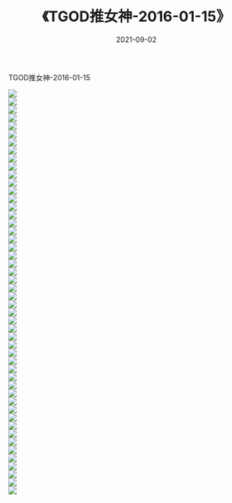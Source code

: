 ﻿---
layout: post
title:  《TGOD推女神-2016-01-15》
date:   2021-09-02
img: http://img.660000.xyz/Sharelink/网络美图/2021/TGOD推女神-2016-01-15/000.jpg
categories: [美女, 清纯, 唯美]
---

TGOD推女神-2016-01-15

  ![](http://img.660000.xyz/Sharelink/网络美图/2021/TGOD推女神-2016-01-15/001.jpg) <br> ![](http://img.660000.xyz/Sharelink/网络美图/2021/TGOD推女神-2016-01-15/002.jpg) <br> ![](http://img.660000.xyz/Sharelink/网络美图/2021/TGOD推女神-2016-01-15/003.jpg) <br> ![](http://img.660000.xyz/Sharelink/网络美图/2021/TGOD推女神-2016-01-15/004.jpg) <br> ![](http://img.660000.xyz/Sharelink/网络美图/2021/TGOD推女神-2016-01-15/005.jpg) <br> ![](http://img.660000.xyz/Sharelink/网络美图/2021/TGOD推女神-2016-01-15/006.jpg) <br> ![](http://img.660000.xyz/Sharelink/网络美图/2021/TGOD推女神-2016-01-15/007.jpg) <br> ![](http://img.660000.xyz/Sharelink/网络美图/2021/TGOD推女神-2016-01-15/008.jpg) <br> ![](http://img.660000.xyz/Sharelink/网络美图/2021/TGOD推女神-2016-01-15/009.jpg) <br> ![](http://img.660000.xyz/Sharelink/网络美图/2021/TGOD推女神-2016-01-15/010.jpg) <br> ![](http://img.660000.xyz/Sharelink/网络美图/2021/TGOD推女神-2016-01-15/011.jpg) <br> ![](http://img.660000.xyz/Sharelink/网络美图/2021/TGOD推女神-2016-01-15/012.jpg) <br> ![](http://img.660000.xyz/Sharelink/网络美图/2021/TGOD推女神-2016-01-15/013.jpg) <br> ![](http://img.660000.xyz/Sharelink/网络美图/2021/TGOD推女神-2016-01-15/014.jpg) <br> ![](http://img.660000.xyz/Sharelink/网络美图/2021/TGOD推女神-2016-01-15/015.jpg) <br> ![](http://img.660000.xyz/Sharelink/网络美图/2021/TGOD推女神-2016-01-15/016.jpg) <br> ![](http://img.660000.xyz/Sharelink/网络美图/2021/TGOD推女神-2016-01-15/017.jpg) <br> ![](http://img.660000.xyz/Sharelink/网络美图/2021/TGOD推女神-2016-01-15/018.jpg) <br> ![](http://img.660000.xyz/Sharelink/网络美图/2021/TGOD推女神-2016-01-15/019.jpg) <br> ![](http://img.660000.xyz/Sharelink/网络美图/2021/TGOD推女神-2016-01-15/020.jpg) <br> ![](http://img.660000.xyz/Sharelink/网络美图/2021/TGOD推女神-2016-01-15/021.jpg) <br> ![](http://img.660000.xyz/Sharelink/网络美图/2021/TGOD推女神-2016-01-15/022.jpg) <br> ![](http://img.660000.xyz/Sharelink/网络美图/2021/TGOD推女神-2016-01-15/023.jpg) <br> ![](http://img.660000.xyz/Sharelink/网络美图/2021/TGOD推女神-2016-01-15/024.jpg) <br> ![](http://img.660000.xyz/Sharelink/网络美图/2021/TGOD推女神-2016-01-15/025.jpg) <br> ![](http://img.660000.xyz/Sharelink/网络美图/2021/TGOD推女神-2016-01-15/026.jpg) <br> ![](http://img.660000.xyz/Sharelink/网络美图/2021/TGOD推女神-2016-01-15/027.jpg) <br> ![](http://img.660000.xyz/Sharelink/网络美图/2021/TGOD推女神-2016-01-15/028.jpg) <br> ![](http://img.660000.xyz/Sharelink/网络美图/2021/TGOD推女神-2016-01-15/029.jpg) <br> ![](http://img.660000.xyz/Sharelink/网络美图/2021/TGOD推女神-2016-01-15/030.jpg) <br> ![](http://img.660000.xyz/Sharelink/网络美图/2021/TGOD推女神-2016-01-15/031.jpg) <br> ![](http://img.660000.xyz/Sharelink/网络美图/2021/TGOD推女神-2016-01-15/032.jpg) <br> ![](http://img.660000.xyz/Sharelink/网络美图/2021/TGOD推女神-2016-01-15/033.jpg) <br> ![](http://img.660000.xyz/Sharelink/网络美图/2021/TGOD推女神-2016-01-15/034.jpg) <br> ![](http://img.660000.xyz/Sharelink/网络美图/2021/TGOD推女神-2016-01-15/035.jpg) <br> ![](http://img.660000.xyz/Sharelink/网络美图/2021/TGOD推女神-2016-01-15/036.jpg) <br> ![](http://img.660000.xyz/Sharelink/网络美图/2021/TGOD推女神-2016-01-15/037.jpg) <br> ![](http://img.660000.xyz/Sharelink/网络美图/2021/TGOD推女神-2016-01-15/038.jpg) <br> ![](http://img.660000.xyz/Sharelink/网络美图/2021/TGOD推女神-2016-01-15/039.jpg) <br> ![](http://img.660000.xyz/Sharelink/网络美图/2021/TGOD推女神-2016-01-15/040.jpg) <br> ![](http://img.660000.xyz/Sharelink/网络美图/2021/TGOD推女神-2016-01-15/041.jpg) <br> ![](http://img.660000.xyz/Sharelink/网络美图/2021/TGOD推女神-2016-01-15/042.jpg) <br> ![](http://img.660000.xyz/Sharelink/网络美图/2021/TGOD推女神-2016-01-15/043.jpg) <br> ![](http://img.660000.xyz/Sharelink/网络美图/2021/TGOD推女神-2016-01-15/044.jpg) <br> ![](http://img.660000.xyz/Sharelink/网络美图/2021/TGOD推女神-2016-01-15/045.jpg) <br> ![](http://img.660000.xyz/Sharelink/网络美图/2021/TGOD推女神-2016-01-15/046.jpg) <br> ![](http://img.660000.xyz/Sharelink/网络美图/2021/TGOD推女神-2016-01-15/047.jpg) <br> ![](http://img.660000.xyz/Sharelink/网络美图/2021/TGOD推女神-2016-01-15/048.jpg) <br> ![](http://img.660000.xyz/Sharelink/网络美图/2021/TGOD推女神-2016-01-15/049.jpg) <br> ![](http://img.660000.xyz/Sharelink/网络美图/2021/TGOD推女神-2016-01-15/050.jpg) <br>